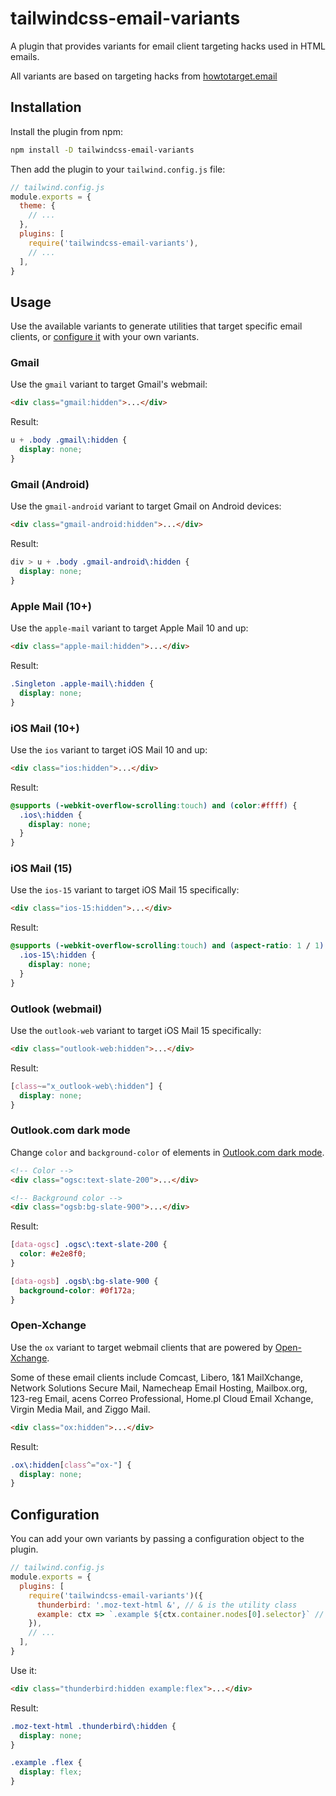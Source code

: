 # tailwindcss-email-variants

A plugin that provides variants for email client targeting hacks used in HTML emails.

All variants are based on targeting hacks from [howtotarget.email](https://howtotarget.email)

## Installation

Install the plugin from npm:

```sh
npm install -D tailwindcss-email-variants
```

Then add the plugin to your `tailwind.config.js` file:

```js
// tailwind.config.js
module.exports = {
  theme: {
    // ...
  },
  plugins: [
    require('tailwindcss-email-variants'),
    // ...
  ],
}
```

## Usage

Use the available variants to generate utilities that target specific email clients, or [configure it](#configuration) with your own variants.

### Gmail

Use the `gmail` variant to target Gmail's webmail:

```html
<div class="gmail:hidden">...</div>
```

Result:

```css
u + .body .gmail\:hidden {
  display: none;
}
```

### Gmail (Android)

Use the `gmail-android` variant to target Gmail on Android devices:

```html
<div class="gmail-android:hidden">...</div>
```

Result:

```css
div > u + .body .gmail-android\:hidden {
  display: none;
}
```

### Apple Mail (10+)

Use the `apple-mail` variant to target Apple Mail 10 and up:

```html
<div class="apple-mail:hidden">...</div>
```

Result:

```css
.Singleton .apple-mail\:hidden {
  display: none;
}
```

### iOS Mail (10+)

Use the `ios` variant to target iOS Mail 10 and up:

```html
<div class="ios:hidden">...</div>
```

Result:

```css
@supports (-webkit-overflow-scrolling:touch) and (color:#ffff) {
  .ios\:hidden {
    display: none;
  }
}
```

### iOS Mail (15)

Use the `ios-15` variant to target iOS Mail 15 specifically:

```html
<div class="ios-15:hidden">...</div>
```

Result:

```css
@supports (-webkit-overflow-scrolling:touch) and (aspect-ratio: 1 / 1) {
  .ios-15\:hidden {
    display: none;
  }
}
```

### Outlook (webmail)

Use the `outlook-web` variant to target iOS Mail 15 specifically:

```html
<div class="outlook-web:hidden">...</div>
```

Result:

```css
[class~="x_outlook-web\:hidden"] {
  display: none;
}
```

### Outlook.com dark mode

Change `color` and `background-color` of elements in [Outlook.com dark mode](https://www.hteumeuleu.com/2021/emails-react-outlook-com-dark-mode/).

```html
<!-- Color -->
<div class="ogsc:text-slate-200">...</div>

<!-- Background color -->
<div class="ogsb:bg-slate-900">...</div>
```

Result:

```css
[data-ogsc] .ogsc\:text-slate-200 {
  color: #e2e8f0;
}

[data-ogsb] .ogsb\:bg-slate-900 {
  background-color: #0f172a;
}
```

### Open-Xchange

Use the `ox` variant to target webmail clients that are powered by [Open-Xchange](https://www.open-xchange.com/).

Some of these email clients include Comcast, Libero, 1&1 MailXchange, Network Solutions Secure Mail, Namecheap Email Hosting, Mailbox.org, 123-reg Email, acens Correo Professional, Home.pl Cloud Email Xchange, Virgin Media Mail, and Ziggo Mail.

```html
<div class="ox:hidden">...</div>
```

Result:

```css
.ox\:hidden[class^="ox-"] {
  display: none;
}
```

## Configuration

You can add your own variants by passing a configuration object to the plugin.

```js
// tailwind.config.js
module.exports = {
  plugins: [
    require('tailwindcss-email-variants')({
      thunderbird: '.moz-text-html &', // & is the utility class
      example: ctx => `.example ${ctx.container.nodes[0].selector}` // using a function
    }),
    // ...
  ],
}
```

Use it:

```html
<div class="thunderbird:hidden example:flex">...</div>
```

Result:

```css
.moz-text-html .thunderbird\:hidden {
  display: none;
}

.example .flex {
  display: flex;
}
```
